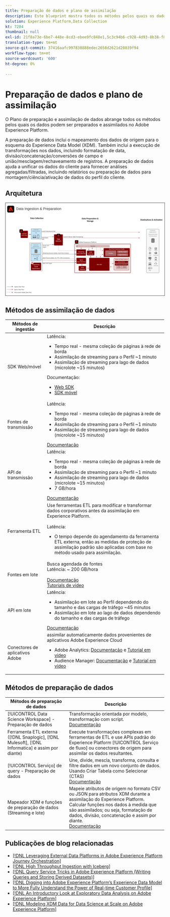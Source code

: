 ```yaml
---
title: Preparação de dados e plano de assimilação
description: Este blueprint mostra todos os métodos pelos quais os dados podem ser assimilados e preparados no Adobe Experience Platform.
solution: Experience Platform,Data Collection
kt: 7204
thumbnail: null
exl-id: 21f8a73e-6be7-448e-8cd3-ebee9fc848e1,5c3c94b6-c928-4d93-8b38-f8bd2aad2e68
translation-type: tm+mt
source-git-commit: 37416aafc997838888edec2658d2621d20839f94
workflow-type: tm+mt
source-wordcount: '600'
ht-degree: 0%

---
```


# Preparação de dados e plano de assimilação

O Plano de preparação e assimilação de dados abrange todos os métodos pelos quais os dados podem ser preparados e assimilados no Adobe Experience Platform.

A preparação de dados inclui o mapeamento dos dados de origem para o esquema do Experience Data Model (XDM). Também inclui a execução de transformações nos dados, incluindo formatação de data, divisão/concatenação/conversões de campo e união/mesclagem/rechaveamento de registros. A preparação de dados ajuda a unificar os dados do cliente para fornecer análises agregadas/filtradas, incluindo relatórios ou preparação de dados para montagem/ciência/ativação de dados do perfil do cliente.

## Arquitetura

<img src="assets/dataingest.svg" alt="Arquitetura de referência para o plano de preparação e assimilação de dados" style="border:1px solid #4a4a4a" />

## Métodos de assimilação de dados

| Métodos de ingestão | Descrição |
|------------------------------|-----------------------------------------------------------------------------------------------------------------------------------------------------------------------------------------------------------------------------------------------------------------------------------------------------------------------------------------------------------------------------------------------------------------------------------------|
| SDK Web/móvel | Latência:<ul><li>Tempo real - mesma coleção de páginas à rede de borda</li><li>Assimilação de streaming para o Perfil ~1 minuto</li><li>Assimilação de streaming para lago de dados (microlote ~15 minutos)</ul>Documentação: <ul><li>[Web SDK](https://experienceleague.corp.adobe.com/docs/web-sdk.html)</li><li>[SDK móvel](https://experienceleague.adobe.com/docs/mobile.html?lang=en)</li></ul> |
| Fontes de transmissão | Latência:<ul><li>Tempo real - mesma coleção de páginas à rede de borda</li><li>Assimilação de streaming para o Perfil ~1 minuto</li><li>Assimilação de streaming para lago de dados (microlote ~15 minutos)</li></ul>[Documentação](https://experienceleague.adobe.com/docs/experience-platform/sources/home.html?lang=en#connectors) |
| API de transmissão | Latência:<ul><li>Tempo real - mesma coleção de páginas à rede de borda</li><li>Assimilação de streaming para o Perfil ~1 minuto</li><li>Assimilação de streaming para lago de dados (microlote ~15 minutos)</li><li>7 GB/hora</li></ul>[Documentação](https://experienceleague.adobe.com/docs/experience-platform/ingestion/streaming/overview.html?lang=en#what-can-you-do-with-streaming-ingestion%3F) |
| Ferramenta ETL | Use ferramentas ETL para modificar e transformar dados corporativos antes da assimilação em Experience Platform.<br><br>Latência:<ul><li>O tempo depende do agendamento da ferramenta ETL externa, então as medidas de proteção de assimilação padrão são aplicadas com base no método usado para assimilação.</li></ul> |
| Fontes em lote | Busca agendada de fontes<br>Latência: ~ 200 GB/hora<br><br>[Documentação](https://experienceleague.adobe.com/docs/experience-platform/sources/home.html?lang=en#connectors)<br>[Tutorials de vídeo](https://experienceleague.adobe.com/docs/platform-learn/tutorials/sources/overview.html) |
| API em lote | Latência:<ul><li>Assimilação em lote ao Perfil dependendo do tamanho e das cargas de tráfego ~45 minutos</li><li>Assimilação em lote ao lago de dados dependendo do tamanho e das cargas de tráfego</li></ul>[Documentação](https://experienceleague.adobe.com/docs/experience-platform/ingestion/batch/overview.html?lang=en#batch) |
| Conectores de aplicativos Adobe | assimilar automaticamente dados provenientes de aplicativos Adobe Experience Cloud<ul><li>Adobe Analytics: [Documentação](https://experienceleague.adobe.com/docs/experience-platform/sources/connectors/adobe-applications/analytics.html?lang=en#connectors) e [Tutorial em vídeo](https://experienceleague.adobe.com/docs/platform-learn/tutorials/sources/ingest-data-from-adobe-analytics.html)</li><li>Audience Manager: [Documentação](https://experienceleague.adobe.com/docs/experience-platform/sources/connectors/adobe-applications/audience-manager.html?lang=en#connectors) e [Tutorial em vídeo](https://experienceleague.adobe.com/docs/platform-learn/tutorials/sources/ingest-data-from-aam.html)</li></ul> |


## Métodos de preparação de dados

| Métodos de preparação de dados | Descrição |
|------------------------------------------------------------|------------------------------------------------------------------------------------------------------------------------------------------------------------------------------------------------------------------------------------------------------------------------------------------------|
| [!UICONTROL Data Science Workspace]  - Preparação de dados | Transformação orientada por modelo, transformação com script.<br>[Documentação](https://experienceleague.adobe.com/docs/experience-platform/data-science-workspace/home.html?lang=en) |
| Ferramenta ETL externa ([!DNL Snaplogic], [!DNL Mulesoft], [!DNL Informatica] e assim por diante) | Execute transformações complexas em ferramentas de ETL e use APIs padrão do Experience Platform [!UICONTROL Serviço de fluxo] ou conectores de origem para assimilar os dados resultantes. |
| [!UICONTROL Serviço]  de query - Preparação de dados | Une, divide, mescla, transforma, consulta e filtre dados em um novo conjunto de dados. Usando Criar Tabela como Selecionar (CTAS) <br>[Documentação](https://experienceleague.adobe.com/docs/experience-platform/query/home.html?lang=en#sql) |
| Mapeador XDM e funções de preparação de dados (Streaming e lote) | Mapeie atributos de origem no formato CSV ou JSON para atributos XDM durante a assimilação do Experience Platform.<br>Calcular funções nos dados à medida que são assimilados; ou seja, formatação de dados, divisão, concatenação e assim por diante.<br>[Documentação](https://experienceleague.adobe.com/docs/experience-platform/data-prep/home.html?lang=en) |

## Publicações de blog relacionadas

* [[!DNL Leveraging External Data Platforms in Adobe Experience Platform Journey Orchestration]](https://medium.com/adobetech/leveraging-external-data-platforms-in-adobe-experience-platform-journey-orchestration-54fc6134fe17?source=your_stories_page-------------------------------------)
* [[!DNL High Throughput Ingestion with Iceberg]](https://medium.com/adobetech/high-throughput-ingestion-with-iceberg-ccf7877a413f?source=your_stories_page-------------------------------------)
* [[!DNL Query Service Tricks in Adobe Experience Platform (Writing Queries and Storing Derived Datasets)]](https://medium.com/adobetech/query-service-tricks-in-adobe-experience-platform-writing-queries-and-storing-derived-datasets-eaee0d6d683e?source=your_stories_page-------------------------------------)
* [[!DNL Digging into Adobe Experience Platform’s Experience Data Model to More Fully Understand the Power of Real-time Customer Profile]](https://medium.com/adobetech/digging-into-adobe-experience-platforms-experience-data-model-to-more-fully-understand-the-power-3e109271e04f?source=your_stories_page-------------------------------------)
* [[!DNL An Introductory Look at Exploratory Data Analysis on Adobe Experience Platform]](https://medium.com/adobetech/an-introductory-look-at-exploratory-data-analysis-on-adobe-experience-platform-1bfce7501d9a?source=your_stories_page-------------------------------------)
* [[!DNL Modeling XDM Data for Data Science at Scale on Adobe Experience Platform]](https://medium.com/adobetech/modeling-xdm-data-for-data-science-at-scale-on-adobe-experience-platform-222bb2a6dbf7?source=your_stories_page-------------------------------------)

